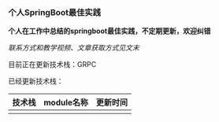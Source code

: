 ### 个人SpringBoot最佳实践

**个人在工作中总结的springboot最佳实践，不定期更新，欢迎纠错**

*联系方式和教学视频、文章获取方式见文末*

目前正在更新技术栈：GRPC

已经更新技术栈：

|  技术栈  | module名称  | 更新时间 |
|:-----:|:---------:|:----:|
|   |       |  |